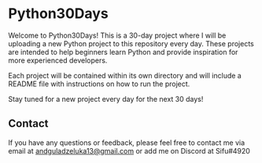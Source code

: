 # Python30Days

Welcome to Python30Days! This is a 30-day project where I will be uploading a new Python project to this repository every day. These projects are intended to help beginners learn Python and provide inspiration for more experienced developers.

Each project will be contained within its own directory and will include a README file with instructions on how to run the project.

Stay tuned for a new project every day for the next 30 days!

## Contact

If you have any questions or feedback, please feel free to contact me via email at andguladzeluka13@gmail.com or add me on Discord  at Sifu#4920
